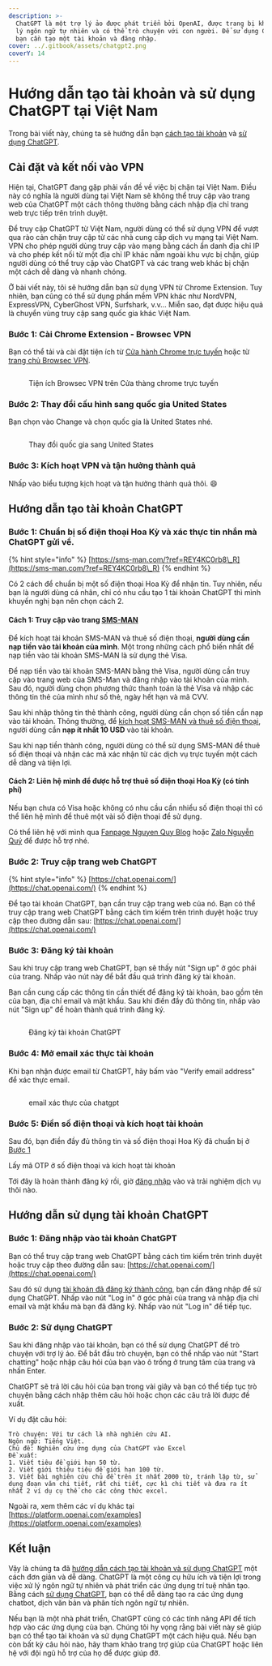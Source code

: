 ```yaml
---
description: >-
  ChatGPT là một trợ lý ảo được phát triển bởi OpenAI, được trang bị khả năng xử
  lý ngôn ngữ tự nhiên và có thể trò chuyện với con người. Để sử dụng ChatGPT,
  bạn cần tạo một tài khoản và đăng nhập.
cover: ../.gitbook/assets/chatgpt2.png
coverY: 14
---
```


# Hướng dẫn tạo tài khoản và sử dụng ChatGPT tại Việt Nam

Trong bài viết này, chúng ta sẽ hướng dẫn bạn [cách tạo tài khoản](huong-dan-tao-tai-khoan-va-su-dung-chatgpt-tai-viet-nam.md#huong-dan-tao-tai-khoan-chatgpt) và [sử dụng ChatGPT](huong-dan-tao-tai-khoan-va-su-dung-chatgpt-tai-viet-nam.md#huong-dan-su-dung-tai-khoan-chatgpt).

## Cài đặt và kết nối vào VPN

Hiện tại, ChatGPT đang gặp phải vấn đề về việc bị chặn tại Việt Nam. Điều này có nghĩa là người dùng tại Việt Nam sẽ không thể truy cập vào trang web của ChatGPT một cách thông thường bằng cách nhập địa chỉ trang web trực tiếp trên trình duyệt.

Để truy cập ChatGPT từ Việt Nam, người dùng có thể sử dụng VPN để vượt qua rào cản chặn truy cập từ các nhà cung cấp dịch vụ mạng tại Việt Nam. VPN cho phép người dùng truy cập vào mạng bằng cách ẩn danh địa chỉ IP và cho phép kết nối từ một địa chỉ IP khác nằm ngoài khu vực bị chặn, giúp người dùng có thể truy cập vào ChatGPT và các trang web khác bị chặn một cách dễ dàng và nhanh chóng.

Ở bài viết này, tôi sẽ hướng dẫn bạn sử dụng VPN từ Chrome Extension. Tuy nhiên, bạn cũng có thể sử dụng phần mềm VPN khác như NordVPN, ExpressVPN, CyberGhost VPN, Surfshark, v.v... Miễn sao, đạt được hiệu quả là chuyển vùng truy cập sang quốc gia khác Việt Nam.

### Bước 1: Cài Chrome Extension - Browsec VPN

Bạn có thể tải và cài đặt tiện ích từ [Cửa hành Chrome trực tuyến](https://chrome.google.com/webstore/detail/browsec-vpn-free-vpn-for/omghfjlpggmjjaagoclmmobgdodcjboh?hl=vi) hoặc từ [trang chủ Browsec VPN](https://browsec.com/en/).

<figure><img src="../.gitbook/assets/image (1).png" alt=""><figcaption><p>Tiện ích Browsec VPN trên Cửa thàng chrome trực tuyến</p></figcaption></figure>

### Bước 2: Thay đổi cấu hình sang quốc gia United States

Bạn chọn vào Change và chọn quốc gia là United States nhé.

<figure><img src="../.gitbook/assets/image (4).png" alt=""><figcaption><p>Thay đổi quốc gia sang United States</p></figcaption></figure>

### Bước 3: Kích hoạt VPN và tận hưởng thành quả

Nhấp vào biểu tượng kịch hoạt và tận hưởng thành quả thôi. :smile:

## Hướng dẫn tạo tài khoản ChatGPT

### Bước 1: Chuẩn bị số điện thoại Hoa Kỳ và xác thực tin nhắn mà ChatGPT gửi về.

{% hint style="info" %}
[https://sms-man.com/?ref=REY4KC0rb8\_R](https://sms-man.com/?ref=REY4KC0rb8\_R)
{% endhint %}

Có 2 cách để chuẩn bị một số điện thoại Hoa Kỳ để nhận tin. Tuy nhiên, nếu bạn là người dùng cá nhân, chỉ có  nhu cầu tạo 1 tài khoản ChatGPT thì mình khuyến nghị bạn nên chọn cách 2.

#### Cách 1: Truy cập vào trang [SMS-MAN](https://sms-man.com/?ref=REY4KC0rb8\_R)&#x20;

Để kích hoạt tài khoản SMS-MAN và thuê số điện thoại, **người dùng cần nạp tiền vào tài khoản của mình**. Một trong những cách phổ biến nhất để nạp tiền vào tài khoản SMS-MAN là sử dụng thẻ Visa.

Để nạp tiền vào tài khoản SMS-MAN bằng thẻ Visa, người dùng cần truy cập vào trang web của SMS-Man và đăng nhập vào tài khoản của mình. Sau đó, người dùng chọn phương thức thanh toán là thẻ Visa và nhập các thông tin thẻ của mình như số thẻ, ngày hết hạn và mã CVV.

Sau khi nhập thông tin thẻ thành công, người dùng cần chọn số tiền cần nạp vào tài khoản. Thông thường, để [kích hoạt SMS-MAN và thuê số điện thoại](https://sms-man.com/?ref=REY4KC0rb8\_R), người dùng cần **nạp ít nhất 10 USD** vào tài khoản.

Sau khi nạp tiền thành công, người dùng có thể sử dụng SMS-MAN để thuê số điện thoại và nhận các mã xác nhận từ các dịch vụ trực tuyến một cách dễ dàng và tiện lợi.

#### Cách 2: Liên hệ mình để được hỗ trợ thuê số điện thoại Hoa Kỳ (có tính phí)

Nếu bạn chưa có Visa hoặc không có nhu cầu cần nhiểu số điện thoại thì có thể liên hệ mình để thuê một vài số điện thoại để sử dụng.

Có thể liên hệ với mình qua [Fanpage Nguyen Quy Blog](https://www.messenger.com/t/nhquydev.net?start=chatgpt) hoặc [Zalo Nguyễn Quý](https://zalo.me/qpcoders) để được hỗ trợ nhé.

### Bước 2: Truy cập trang web ChatGPT

{% hint style="info" %}
[https://chat.openai.com/](https://chat.openai.com/)
{% endhint %}

Để tạo tài khoản ChatGPT, bạn cần truy cập trang web của nó. Bạn có thể truy cập trang web ChatGPT bằng cách tìm kiếm trên trình duyệt hoặc truy cập theo đường dẫn sau: [https://chat.openai.com/](https://chat.openai.com/)

### Bước 3: Đăng ký tài khoản

Sau khi truy cập trang web ChatGPT, bạn sẽ thấy nút "Sign up" ở góc phải của trang. Nhấp vào nút này để bắt đầu quá trình đăng ký tài khoản.

Bạn cần cung cấp các thông tin cần thiết để đăng ký tài khoản, bao gồm tên của bạn, địa chỉ email và mật khẩu. Sau khi điền đầy đủ thông tin, nhấp vào nút "Sign up" để hoàn thành quá trình đăng ký.

<figure><img src="../.gitbook/assets/image (3).png" alt=""><figcaption><p>Đăng ký tài khoản ChatGPT</p></figcaption></figure>

### Bước 4: Mở email xác thực tài khoản

Khi bạn nhận được email từ ChatGPT, hãy bấm vào "Verify email address" để xác thực email.&#x20;

<figure><img src="../.gitbook/assets/image (2).png" alt=""><figcaption><p>email xác thực của chatgpt</p></figcaption></figure>

### Bước 5: Điền số điện thoại và kích hoạt tài khoản

Sau đó, bạn điền đầy đủ thông tin và số điện thoại Hoa Kỳ đã chuẩn bị ở [Bước 1](huong-dan-tao-tai-khoan-va-su-dung-chatgpt-tai-viet-nam.md#buoc-1-chuan-bi-so-dien-thoai-hoa-ky-va-xac-thuc-tin-nhan-ma-chatgpt-gui-ve.)

Lấy mã OTP ở số điện thoại và kích hoạt tài khoản

Tới đây là hoàn thành đăng ký rồi, giờ [đăng nhập](huong-dan-tao-tai-khoan-va-su-dung-chatgpt-tai-viet-nam.md#huong-dan-su-dung-tai-khoan-chatgpt) vào và trải nghiệm dịch vụ thôi nào.

## Hướng dẫn sử dụng tài khoản ChatGPT

### Bước 1: Đăng nhập vào tài khoản ChatGPT

Bạn có thể truy cập trang web ChatGPT bằng cách tìm kiếm trên trình duyệt hoặc truy cập theo đường dẫn sau: [https://chat.openai.com/](https://chat.openai.com/)

Sau đó sử dụng [tài khoản đã đăng ký thành công](huong-dan-tao-tai-khoan-va-su-dung-chatgpt-tai-viet-nam.md#huong-dan-tao-tai-khoan-chatgpt), bạn cần đăng nhập để sử dụng ChatGPT. Nhấp vào nút "Log in" ở góc phải của trang và nhập địa chỉ email và mật khẩu mà bạn đã đăng ký. Nhấp vào nút "Log in" để tiếp tục.

### Bước 2: Sử dụng ChatGPT

Sau khi đăng nhập vào tài khoản, bạn có thể sử dụng ChatGPT để trò chuyện với trợ lý ảo. Để bắt đầu trò chuyện, bạn có thể nhấp vào nút "Start chatting" hoặc nhập câu hỏi của bạn vào ô trống ở trung tâm của trang và nhấn Enter.

ChatGPT sẽ trả lời câu hỏi của bạn trong vài giây và bạn có thể tiếp tục trò chuyện bằng cách nhập thêm câu hỏi hoặc chọn các câu trả lời được đề xuất.

Ví dụ đặt câu hỏi:

```
Trò chuyện: Với tư cách là nhà nghiên cứu AI.
Ngôn ngữ: Tiếng Việt.
Chủ đề: Nghiên cứu ứng dụng của ChatGPT vào Excel
Đề xuất: 
1. Viết tiêu đề giới hạn 50 từ.
2. Viết giới thiệu tiệu đề giới hạn 100 từ.
3. Viết bài nghiên cứu chủ đề trên ít nhất 2000 từ, tránh lặp từ, sử dụng đoạn văn chi tiết, rất chi tiết, cực kì chi tiết và đưa ra ít nhất 2 ví dụ cụ thể cho các công thức excel.
```

Ngoài ra, xem thêm các ví dụ khác tại [https://platform.openai.com/examples](https://platform.openai.com/examples)

## Kết luận

Vậy là chúng ta đã [hướng dẫn cách tạo tài khoản và sử dụng ChatGPT](huong-dan-tao-tai-khoan-va-su-dung-chatgpt-tai-viet-nam.md) một cách đơn giản và dễ dàng. ChatGPT là một công cụ hữu ích và tiện lợi trong việc xử lý ngôn ngữ tự nhiên và phát triển các ứng dụng trí tuệ nhân tạo. Bằng cách [sử dụng ChatGPT](huong-dan-tao-tai-khoan-va-su-dung-chatgpt-tai-viet-nam.md#huong-dan-su-dung-tai-khoan-chatgpt), bạn có thể dễ dàng tạo ra các ứng dụng chatbot, dịch văn bản và phân tích ngôn ngữ tự nhiên.

Nếu bạn là một nhà phát triển, ChatGPT cũng có các tính năng API để tích hợp vào các ứng dụng của bạn. Chúng tôi hy vọng rằng bài viết này sẽ giúp bạn có thể tạo tài khoản và sử dụng ChatGPT một cách hiệu quả. Nếu bạn còn bất kỳ câu hỏi nào, hãy tham khảo trang trợ giúp của ChatGPT hoặc liên hệ với đội ngũ hỗ trợ của họ để được giúp đỡ.
